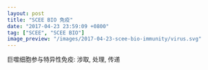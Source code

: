 ```yaml
---
layout: post
title: "SCEE BIO 免疫"
date: "2017-04-23 23:59:09 +0800"
tag: ["SCEE", "SCEE BIO"]
image_preview: "/images/2017-04-23-scee-bio-immunity/virus.svg"
---
```


巨噬细胞参与特异性免疫: 涉取, 处理, 传递
